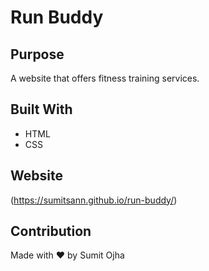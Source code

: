 # Run Buddy

## Purpose
A website that offers fitness training services.

## Built With
* HTML
* CSS

## Website
(https://sumitsann.github.io/run-buddy/)

## Contribution
Made with ❤️ by Sumit Ojha

